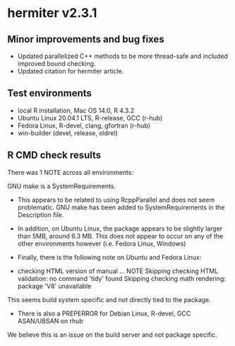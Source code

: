 # hermiter v2.3.1

## Minor improvements and bug fixes

* Updated parallelized C++ methods to be more thread-safe and included 
improved bound checking.
* Updated citation for hermiter article.

## Test environments
* local R installation, Mac OS 14.0, R 4.3.2
* Ubuntu Linux 20.04.1 LTS, R-release, GCC (r-hub)
* Fedora Linux, R-devel, clang, gfortran (r-hub)
* win-builder (devel, release, oldrel)

## R CMD check results

There was 1 NOTE across all environments:

GNU make is a SystemRequirements.
    
* This appears to be related to using RcppParallel and does not seem 
problematic. GNU make has been added to SystemRequirements in the Description
file.

* In addition, on Ubuntu Linux, the package 
appears to be slightly larger than 5MB, around 6.3 MB. This does not
appear to occur on any of the other environments however (i.e. Fedora Linux, 
Windows)

* Finally, there is the following note on Ubuntu and Fedora Linux:

* checking HTML version of manual ... NOTE
Skipping checking HTML validation: no command 'tidy' found
Skipping checking math rendering: package 'V8' unavailable

This seems build system specific and not directly tied to the package.

* There is also a PREPERROR for Debian Linux, R-devel, GCC ASAN/UBSAN on rhub 

We believe this is an issue on the build server and not package specific.

